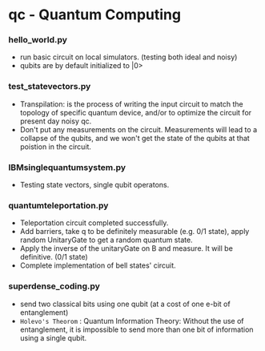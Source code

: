 # qc - Quantum Computing

### hello_world.py
- run basic circuit on local simulators. (testing both ideal and noisy)
- qubits are by default initialized to |0>

### test_statevectors.py
- Transpilation: is the process of writing the input circuit to match the topology of specific quantum device, and/or to optimize the circuit for present day noisy qc.
- Don't put any measurements on the circuit. Measurements will lead to a collapse of the qubits, and we won't get the state of the qubits at that poistion in the circuit.

### IBMsinglequantumsystem.py
- Testing state vectors, single qubit operatons.

### quantumteleportation.py
- Teleportation circuit completed successfully.
- Add barriers, take q to be definitely measurable (e.g. 0/1 state), apply random UnitaryGate to get a random quantum state.
- Apply the inverse of the unitaryGate on B and measure. It will be definitive. (0/1 state)
- Complete implementation of bell states' circuit.

### superdense_coding.py
- send two classical bits using one qubit (at a cost of one e-bit of entanglement)
- `Holevo's Theorom` : Quantum Information Theory: Without the use of entanglement, it is impossible to send more than one bit of information using a single qubit.
